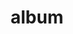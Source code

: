 ---
layout: album
resource: facebook
title: "album"
description: "masonry"
active: gallery
header-img: "img/gallery-bg.jpg"
album-title: "my 9th album"
images:
  - image_path: HQT/VayDai (3)/821407930031799_439713533_821411603364765_5526509593902443298_n.jpg
  - image_path: HQT/VayDai (3)/821408166698442_439466642_821408163365109_2419708812107483330_n.jpg
  - image_path: HQT/VayDai (3)/821408216698437_439336816_821408213365104_3330513223734046527_n.jpg
  - image_path: HQT/VayDai (3)/821408620031730_439338047_821408613365064_1576648697324144870_n.jpg
  - image_path: HQT/VayDai (3)/827159889456603_440218604_827159882789937_1548333588412755100_n.jpg
  - image_path: HQT/VayDai (3)/827393139433278_440789121_827393986099860_5810754633812281155_n.jpg
  - image_path: HQT/VayDai (3)/827393159433276_440783295_827394009433191_6796279576389509130_n.jpg
  - image_path: HQT/VayDai (3)/827393186099940_440800386_827394052766520_3126056258064476149_n.jpg
  - image_path: HQT/VayDai (3)/933956405443617_461316278_922827623223162_4065062231976748628_n.jpg
  - image_path: HQT/VayDai (3)/933956405443617_461417489_922827629889828_6687027743927876412_n.jpg
  - image_path: HQT/VayDai (3)/933956405443617_461797251_926186846220573_271256589427217288_n.jpg
  - image_path: HQT/VayDai (3)/933956455443612_457126375_900677545438170_6663530224436041652_n.jpg
  - image_path: HQT/VayDai (3)/933956455443612_457149453_901364938702764_999890264873846596_n.jpg
  - image_path: HQT/VayDai (3)/933956455443612_457259420_901365138702744_3715581434065452852_n.jpg
  - image_path: HQT/VayDai (3)/933956455443612_461715442_926187226220535_1872896052388652115_n.jpg
  - image_path: HQT/VayDai (3)/933956455443612_461761856_901365028702755_6568229419256970871_n.jpg
  - image_path: HQT/VayDai (3)/933956455443612_461761856_926187506220507_7503963301328332652_n.jpg
  - image_path: HQT/VayDai (3)/933956455443612_462689450_933957052110219_1060158524450137784_n.jpg
  - image_path: HQT/VayDai (3)/933956455443612_462694357_933956992110225_1407893079773888085_n.jpg
  - image_path: HQT/VayDai (3)/933956455443612_462877565_933957028776888_3624922345764196843_n.jpg
---